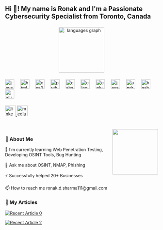 <h2 align="left">Hi 👋! My name is Ronak and I'm a Passionate Cybersecurity Specialist from Toronto, Canada</h2>

###

<div align="center">
  <img src="https://github-readme-stats.vercel.app/api/top-langs?username=RonakSharma11&locale=en&hide_title=false&layout=compact&card_width=320&langs_count=5&theme=dracula&hide_border=false" height="150" alt="languages graph"  />
</div>

###

<div align="left">
  <img src="https://cdn.jsdelivr.net/gh/devicons/devicon/icons/javascript/javascript-original.svg" height="30" alt="javascript logo"  />
  <img width="12" />
  <img src="https://cdn.jsdelivr.net/gh/devicons/devicon/icons/html5/html5-original.svg" height="30" alt="html5 logo"  />
  <img width="12" />
  <img src="https://cdn.jsdelivr.net/gh/devicons/devicon/icons/css3/css3-original.svg" height="30" alt="css3 logo"  />
  <img width="12" />
  <img src="https://cdn.jsdelivr.net/gh/devicons/devicon/icons/python/python-original.svg" height="30" alt="python logo"  />
  <img width="12" />
  <img src="https://cdn.jsdelivr.net/gh/devicons/devicon/icons/csharp/csharp-original.svg" height="30" alt="csharp logo"  />
  <img width="12" />
  <img src="https://cdn.jsdelivr.net/gh/devicons/devicon/icons/c/c-original.svg" height="30" alt="c logo"  />
  <img width="12" />
  <img src="https://cdn.jsdelivr.net/gh/devicons/devicon/icons/cplusplus/cplusplus-original.svg" height="30" alt="cplusplus logo"  />
  <img width="12" />
  <img src="https://cdn.jsdelivr.net/gh/devicons/devicon/icons/java/java-original.svg" height="30" alt="java logo"  />
  <img width="12" />
  <img src="https://cdn.jsdelivr.net/gh/devicons/devicon/icons/androidstudio/androidstudio-original.svg" height="30" alt="androidstudio logo"  />
  <img width="12" />
  <img src="https://cdn.jsdelivr.net/gh/devicons/devicon/icons/bash/bash-original.svg" height="30" alt="bash logo"  />
  <img width="12" />
  <img src="https://cdn.jsdelivr.net/gh/devicons/devicon/icons/mysql/mysql-original.svg" height="30" alt="mysql logo"  />
</div>

###

<div align="left">
  <a href="https://www.linkedin.com/in/ronak-sharma-975036267/" target="_blank">
    <img src="https://img.shields.io/static/v1?message=LinkedIn&logo=linkedin&label=&color=0077B5&logoColor=white&labelColor=&style=for-the-badge" height="35" alt="linkedin logo"  />
  </a>
  <a href="https://medium.com/@ronak.d.sharma111" target="_blank">
    <img src="https://img.shields.io/static/v1?message=Medium&logo=medium&label=&color=12100E&logoColor=white&labelColor=&style=for-the-badge" height="35" alt="medium logo"  />
  </a>
</div>

###

<br clear="both">

<img align="right" height="150" src="https://media.giphy.com/media/Rpl1sod1vCXK0L2SUN/giphy.gif?cid=ecf05e47bdxm69xs5woprfp1putmmjgtu5vqwbb4a2vqudqp&ep=v1_gifs_search&rid=giphy.gif&ct=g"  />

###
<h3 align="left">👤 About Me</h3>
<p align="left">🌱 I’m currently learning Web Penetration Testing, Developing OSINT Tools, Bug Hunting<br><br>💬 Ask me about OSINT, NMAP, Phishing<br><br>⚡ Successfully helped 20+ Businesses <br><br>📫 How to reach me ronak.d.sharma111@gmail.com</p>

###

###
<h3 align="left">📝 My Articles</h3>


 <a target="_blank" href="https://github-readme-medium-recent-article.vercel.app/medium/@ronak.d.sharma111/5"><img src="https://github-readme-medium-recent-article.vercel.app/medium/@ronak.d.sharma111/5" alt="Recent Article 0"> 

<a target="_blank" href="https://github-readme-medium-recent-article.vercel.app/medium/@ronak.d.sharma111/2"><img src="https://github-readme-medium-recent-article.vercel.app/medium/@ronak.d.sharma111/2" alt="Recent Article 2"> 


###
